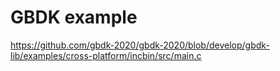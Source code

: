 # GBDK example

https://github.com/gbdk-2020/gbdk-2020/blob/develop/gbdk-lib/examples/cross-platform/incbin/src/main.c